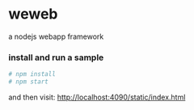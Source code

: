 # weweb
a nodejs webapp framework

### install and run a sample

``` bash
# npm install
# npm start
```

and then visit: [http://localhost:4090/static/index.html](http://localhost:4090/static/index.html)
